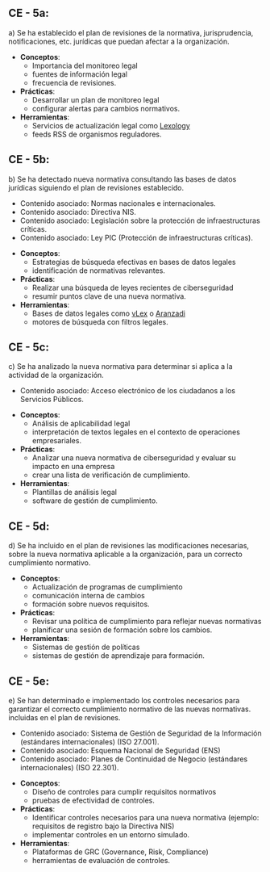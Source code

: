 ## CE - 5a:
a) Se ha establecido el plan de revisiones de la normativa, jurisprudencia, notificaciones, etc. jurídicas que puedan afectar a la organización.

- **Conceptos**:
	- Importancia del monitoreo legal
	- fuentes de información legal
	- frecuencia de revisiones.
- **Prácticas**:
	- Desarrollar un plan de monitoreo legal
	- configurar alertas para cambios normativos.
- **Herramientas**:
	- Servicios de actualización legal como [Lexology](https://www.lexology.com/)
	- feeds RSS de organismos reguladores.

## CE - 5b:
b) Se ha detectado nueva normativa consultando las bases de datos jurídicas siguiendo el plan de revisiones establecido.
* Contenido asociado: Normas nacionales e internacionales.
* Contenido asociado: Directiva NIS.
* Contenido asociado: Legislación sobre la protección de infraestructuras críticas.
* Contenido asociado: Ley PIC (Protección de infraestructuras críticas).

- **Conceptos**:
	- Estrategias de búsqueda efectivas en bases de datos legales
	- identificación de normativas relevantes.
- **Prácticas**:
	- Realizar una búsqueda de leyes recientes de ciberseguridad
	- resumir puntos clave de una nueva normativa.
- **Herramientas**:
	- Bases de datos legales como [vLex](https://www.vlex.com/) o [Aranzadi](https://www.westlawinternational.com/)
	- motores de búsqueda con filtros legales.

## CE - 5c:
c) Se ha analizado la nueva normativa para determinar si aplica a la actividad de la organización.
* Contenido asociado: Acceso electrónico de los ciudadanos a los Servicios Públicos.

- **Conceptos**:
	- Análisis de aplicabilidad legal
	- interpretación de textos legales en el contexto de operaciones empresariales.
- **Prácticas**:
	- Analizar una nueva normativa de ciberseguridad y evaluar su impacto en una empresa
	- crear una lista de verificación de cumplimiento.
- **Herramientas**:
	- Plantillas de análisis legal
	- software de gestión de cumplimiento.

## CE - 5d:
d) Se ha incluido en el plan de revisiones las modificaciones necesarias, sobre la nueva normativa aplicable a la organización, para un correcto cumplimiento normativo.

- **Conceptos**:
	- Actualización de programas de cumplimiento
	- comunicación interna de cambios
	- formación sobre nuevos requisitos.
- **Prácticas**:
	- Revisar una política de cumplimiento para reflejar nuevas normativas
	- planificar una sesión de formación sobre los cambios.
- **Herramientas**:
	- Sistemas de gestión de políticas
	- sistemas de gestión de aprendizaje para formación.

## CE - 5e:
e) Se han determinado e implementado los controles necesarios para garantizar el correcto cumplimiento normativo de las nuevas normativas. incluidas en el plan de revisiones.
* Contenido asociado: Sistema de Gestión de Seguridad de la Información (estándares internacionales) (ISO 27.001).
* Contenido asociado: Esquema Nacional de Seguridad (ENS)
* Contenido asociado: Planes de Continuidad de Negocio (estándares internacionales) (ISO 22.301).

- **Conceptos**:
	- Diseño de controles para cumplir requisitos normativos
	- pruebas de efectividad de controles.
- **Prácticas**:
	- Identificar controles necesarios para una nueva normativa (ejemplo: requisitos de registro bajo la Directiva NIS)
	- implementar controles en un entorno simulado.
- **Herramientas**:
	- Plataformas de GRC (Governance, Risk, Compliance)
	- herramientas de evaluación de controles.